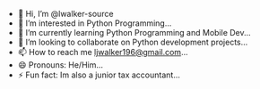 - 👋 Hi, I’m @lwalker-source
- 👀 I’m interested in Python Programming...
- 🌱 I’m currently learning Python Programming and Mobile Dev...
- 💞️ I’m looking to collaborate on Python development projects...
- 📫 How to reach me ljwalker196@gmail.com...
- 😄 Pronouns: He/Him...
- ⚡ Fun fact: Im also a junior tax accountant...

<!---
lwalker-source/lwalker-source is a ✨ special ✨ repository because its `README.md` (this file) appears on your GitHub profile.
You can click the Preview link to take a look at your changes.
--->

